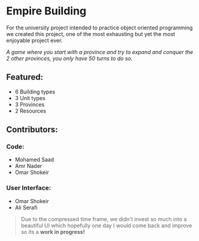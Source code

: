 # Empire Building

For the university project intended to practice object oriented programming we created this project, one of the most exhausting but yet the most enjoyable project ever.

*A game where you start with a province and try to expand and conquer the 2 other provinces, you only have 50 turns to do so.*

## Featured:
- 6 Building types
- 3 Unit types
- 3 Provinces
- 2 Resources

## Contributors:
### Code:
- Mohamed Saad
- Amr Nader
- Omar Shokeir

### User Interface:
- Omar Shokeir
- Ali Serafi

> Due to the compressed time frame, we didn't invest so much into a beautiful UI which hopefully one day I would come back and improve so its a **work in progress!** 
